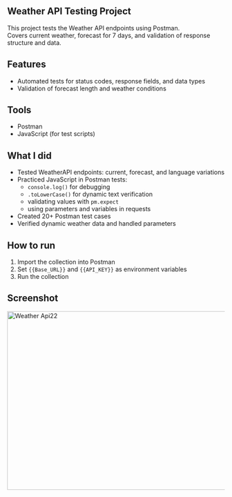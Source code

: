 ## Weather API Testing Project
This project tests the Weather API endpoints using Postman.  
Covers current weather, forecast for 7 days, and validation of response structure and data.

## Features
- Automated tests for status codes, response fields, and data types  
- Validation of forecast length and weather conditions  

## Tools
- Postman  
- JavaScript (for test scripts)

## What I did
- Tested WeatherAPI endpoints: current, forecast, and language variations
- Practiced JavaScript in Postman tests:
  - `console.log()` for debugging
  - `.toLowerCase()` for dynamic text verification
  - validating values with `pm.expect`
  - using parameters and variables in requests
- Created 20+ Postman test cases
- Verified dynamic weather data and handled parameters

## How to run
1. Import the collection into Postman
2. Set `{{Base_URL}}` and `{{API_KEY}}` as environment variables
3. Run the collection

## Screenshot
<img width="870" height="414" alt="Weather Api22" src="https://github.com/user-attachments/assets/a70fe3ef-595d-4950-8fd4-7c612cfad537" />

